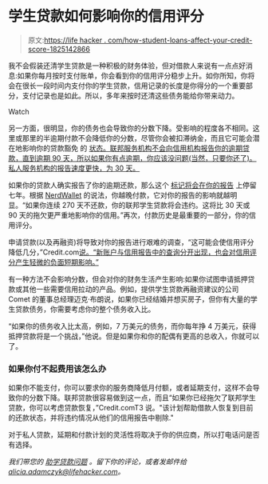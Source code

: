 # 学生贷款如何影响你的信用评分

> 原文:[https://life hacker . com/how-student-loans-affect-your-credit-score-1825142866](https://lifehacker.com/how-student-loans-affect-your-credit-score-1825142866)

我不会假装还清学生贷款是一种积极的财务体验，但对借款人来说有一点点好消息:如果你每月按时支付账单，你会看到你的信用评分稳步上升。如你所知，你将会在很长一段时间内支付你的学生贷款，信用记录的长度是你得分的一个重要部分，支付记录也是如此。所以，多年来按时还清这些债务能给你带来动力。

Watch

另一方面，很明显，你的债务也会导致你的分数下降。受影响的程度各不相同。这里或那里的半逾期付款不会降低你的分数，尽管你会被扣滞纳金，而且它可能会潜在地影响你的贷款豁免 的 [状态。联邦服务机构不会向信用机构报告你的逾期贷款，直到逾期 90 天，所以如果你有点逾期，你应该没问题(当然，只要你还了)。私人服务机构的报告速度更快，为 30 天。](https://twocents.lifehacker.com/how-to-know-if-you-qualify-for-public-student-loan-fori-1825027661#_ga=2.248736647.1605985160.1523275412-46746570.1522761201)

如果你的贷款人确实报告了你的逾期还款，那么这个 [标记将会在你的报告](https://twocents.lifehacker.com/how-to-get-rid-of-bad-marks-on-your-credit-report-1824298301) 上停留七年。根据 [NerdWallet](https://www.nerdwallet.com/blog/loans/student-loans/do-student-loans-affect-your-credit/) 的说法，你越晚付款，它对你的报告的影响就越明显。“如果你连续 270 天不还款，你的联邦学生贷款将会违约。这将比 30 天或 90 天的拖欠更严重地影响你的信用。”再次，付款历史是最重要的一部分，你的信用评分。

申请贷款(以及再融资)将导致对你的报告进行艰难的调查，“这可能会使信用评分降低几分，”Credit.com[说。“新账户与信用报告中的查询分开出现，也会对信用评分产生轻微的负面短期影响。”](https://www.credit.com/credit-scores/how-student-loans-can-impact-your-credit-score/)

有一种方法不会影响分数，但会对你的财务生活产生影响:如果你试图申请抵押贷款或其他一些需要信用拉动的产品。例如，提供学生贷款再融资建议的公司Comet 的董事总经理迈克·布朗说，如果你已经结婚并想买房子，但你有大量的学生贷款债务，你需要考虑你的整个债务收入比。

“如果你的债务收入比太高，例如，7 万美元的债务，而你每年挣 4 万美元，获得抵押贷款将是一个挑战，”他说。但是如果你和你的配偶有更高的总收入，你就可以了。

### 如果你付不起费用该怎么办

如果你不能支付，你可以要求你的服务商降低月付额，或者延期支付，这样不会导致你的分数下降。联邦贷款很容易做到这一点，而且“如果你已经拖欠了联邦学生贷款，你可以考虑贷款恢复，”Credit.comT3 说。"该计划帮助借款人恢复到目前的还款状态，并将违约情况从他们的信用报告中剔除."

对于私人贷款，延期和付款计划的灵活性将取决于你的供应商，所以打电话问是否有选择。

*我们带您的* [*助学贷款问题*](https://twocents.lifehacker.com/we-want-your-student-loan-questions-1824988483#_ga=2.158049210.1605985160.1523275412-46746570.1522761201) *。留下你的评论，或者发邮件给 alicia.adamczyk@lifehacker.com。*